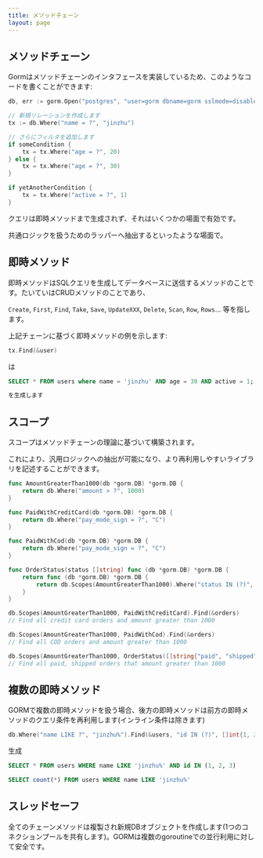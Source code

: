 ```yaml
---
title: メソッドチェーン
layout: page
---
```


## メソッドチェーン

Gormはメソッドチェーンのインタフェースを実装しているため、このようなコードを書くことができます:

```go
db, err := gorm.Open("postgres", "user=gorm dbname=gorm sslmode=disable")

// 新規リレーションを作成します
tx := db.Where("name = ?", "jinzhu")

// さらにフィルタを追加します
if someCondition {
    tx = tx.Where("age = ?", 20)
} else {
    tx = tx.Where("age = ?", 30)
}

if yetAnotherCondition {
    tx = tx.Where("active = ?", 1)
}
```

クエリは即時メソッドまで生成されず、それはいくつかの場面で有効です。

共通ロジックを扱うためのラッパーへ抽出するといったような場面で。

## 即時メソッド

即時メソッドはSQLクエリを生成してデータベースに送信するメソッドのことです。たいていはCRUDメソッドのことであり、

`Create`, `First`, `Find`, `Take`, `Save`, `UpdateXXX`, `Delete`, `Scan`, `Row`, `Rows`... 等を指します。

上記チェーンに基づく即時メソッドの例を示します:

```go
tx.Find(&user)
```

は

```sql
SELECT * FROM users where name = 'jinzhu' AND age = 30 AND active = 1;

を生成します
```

## スコープ

スコープはメソッドチェーンの理論に基づいて構築されます。

これにより、汎用ロジックへの抽出が可能になり、より再利用しやすいライブラリを記述することができます。

```go
func AmountGreaterThan1000(db *gorm.DB) *gorm.DB {
    return db.Where("amount > ?", 1000)
}

func PaidWithCreditCard(db *gorm.DB) *gorm.DB {
    return db.Where("pay_mode_sign = ?", "C")
}

func PaidWithCod(db *gorm.DB) *gorm.DB {
    return db.Where("pay_mode_sign = ?", "C")
}

func OrderStatus(status []string) func (db *gorm.DB) *gorm.DB {
    return func (db *gorm.DB) *gorm.DB {
        return db.Scopes(AmountGreaterThan1000).Where("status IN (?)", status)
    }
}

db.Scopes(AmountGreaterThan1000, PaidWithCreditCard).Find(&orders)
// Find all credit card orders and amount greater than 1000

db.Scopes(AmountGreaterThan1000, PaidWithCod).Find(&orders)
// Find all COD orders and amount greater than 1000

db.Scopes(AmountGreaterThan1000, OrderStatus([]string{"paid", "shipped"})).Find(&orders)
// Find all paid, shipped orders that amount greater than 1000
```

## 複数の即時メソッド

GORMで複数の即時メソッドを扱う場合、後方の即時メソッドは前方の即時メソッドのクエリ条件を再利用します(インライン条件は除きます)

```go
db.Where("name LIKE ?", "jinzhu%").Find(&users, "id IN (?)", []int{1, 2, 3}).Count(&count)
```

生成

```sql
SELECT * FROM users WHERE name LIKE 'jinzhu%' AND id IN (1, 2, 3)

SELECT count(*) FROM users WHERE name LIKE 'jinzhu%'
```

## スレッドセーフ

全てのチェーンメソッドは複製され新規DBオブジェクトを作成します(1つのコネクションプールを共有します)。GORMは複数のgoroutineでの並行利用に対して安全です。